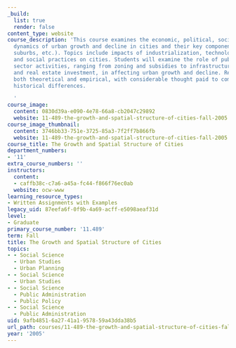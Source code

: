 ```yaml
---
_build:
  list: true
  render: false
content_type: website
course_description: 'This course examines the economic, political, social, and spatial
  dynamics of urban growth and decline in cities and their key component areas (downtown,
  suburbs, etc.). Topics include impacts of industrialization, technology, politics,
  and social practices on cities. Students will examine the role of public and private
  sector activities, ranging from zoning and subsidies to infrastructure development
  and real estate investment, in affecting urban growth and decline. Readings are
  both theoretical and empirical, with considerable thought paid to comparative and
  historical differences.

  '
course_image:
  content: 0830d39a-e090-4e78-66a8-cb2047c29892
  website: 11-489-the-growth-and-spatial-structure-of-cities-fall-2005
course_image_thumbnail:
  content: 3746bb33-751e-3725-85a3-7f2ff7b866fb
  website: 11-489-the-growth-and-spatial-structure-of-cities-fall-2005
course_title: The Growth and Spatial Structure of Cities
department_numbers:
- '11'
extra_course_numbers: ''
instructors:
  content:
  - caffb38c-c7a6-a45a-fc44-f866f76ec0ab
  website: ocw-www
learning_resource_types:
- Written Assignments with Examples
legacy_uid: 87eefa6f-0f9b-4a69-acff-e5098aeaf31d
level:
- Graduate
primary_course_number: '11.489'
term: Fall
title: The Growth and Spatial Structure of Cities
topics:
- - Social Science
  - Urban Studies
  - Urban Planning
- - Social Science
  - Urban Studies
- - Social Science
  - Public Administration
  - Public Policy
- - Social Science
  - Public Administration
uid: 9afb4851-6a27-41a1-9578-59a43dda38b5
url_path: courses/11-489-the-growth-and-spatial-structure-of-cities-fall-2005
year: '2005'
---
```

